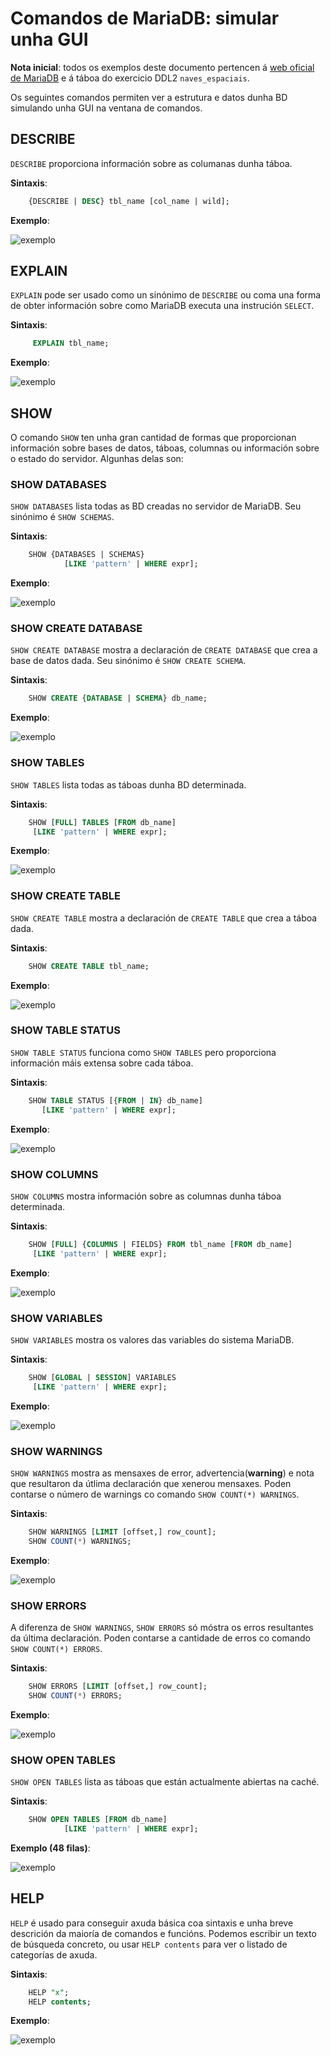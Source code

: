 # Comandos de MariaDB: simular unha GUI

**Nota inicial**: todos os exemplos deste documento pertencen á [web oficial de MariaDB](https://mariadb.com/kb/es/comandos-sql/) e á táboa do exercicio DDL2 `naves_espaciais`.

Os seguintes comandos permiten ver a estrutura e datos dunha BD simulando unha GUI na ventana de comandos.

## DESCRIBE
`DESCRIBE` proporciona información sobre as columanas dunha táboa. 

**Sintaxis**:

```SQL
	{DESCRIBE | DESC} tbl_name [col_name | wild];
```
**Exemplo**:

![exemplo](https://github.com/pmareque/MariaDB-T4-Metauso/blob/master/describe.PNG)

## EXPLAIN
`EXPLAIN` pode ser usado como un sinónimo de `DESCRIBE` ou coma una forma de obter información sobre como MariaDB executa una instrución `SELECT`.

**Sintaxis**:
```SQL
	 EXPLAIN tbl_name;
```
**Exemplo**:

![exemplo](https://github.com/pmareque/MariaDB-T4-Metauso/blob/master/explain.PNG)

## SHOW
O comando `SHOW` ten unha gran cantidad de formas que proporcionan información sobre bases de datos, táboas, columnas ou información sobre o estado do servidor. Algunhas delas son:

### SHOW DATABASES 
`SHOW DATABASES` lista todas as BD creadas no servidor de MariaDB. Seu sinónimo é `SHOW SCHEMAS`.

**Sintaxis**: 
```SQL
	SHOW {DATABASES | SCHEMAS}
    		[LIKE 'pattern' | WHERE expr];
```
**Exemplo**:

![exemplo](https://github.com/pmareque/MariaDB-T4-Metauso/blob/master/show-databases.PNG)

### SHOW CREATE DATABASE 
`SHOW CREATE DATABASE` mostra a declaración de `CREATE DATABASE` que crea a base de datos dada. Seu sinónimo é `SHOW CREATE SCHEMA`.

**Sintaxis**:
```SQL
	SHOW CREATE {DATABASE | SCHEMA} db_name;
```
**Exemplo**:

![exemplo](https://github.com/pmareque/MariaDB-T4-Metauso/blob/master/show-create-database.PNG)

### SHOW TABLES
`SHOW TABLES` lista todas as táboas dunha BD determinada.

**Sintaxis**: 
```SQL
	SHOW [FULL] TABLES [FROM db_name]
   	 [LIKE 'pattern' | WHERE expr];
```
**Exemplo**:

![exemplo](https://github.com/pmareque/MariaDB-T4-Metauso/blob/master/show-tables.PNG)

### SHOW CREATE TABLE
`SHOW CREATE TABLE` mostra a declaración de `CREATE TABLE` que crea a táboa dada.

**Sintaxis**:
```SQL
	SHOW CREATE TABLE tbl_name;
```
**Exemplo**:

![exemplo](https://github.com/pmareque/MariaDB-T4-Metauso/blob/master/show-create-table.PNG)

### SHOW TABLE STATUS
`SHOW TABLE STATUS` funciona como `SHOW TABLES` pero proporciona información máis extensa sobre cada táboa.

**Sintaxis**:
```SQL
	SHOW TABLE STATUS [{FROM | IN} db_name]
 	   [LIKE 'pattern' | WHERE expr];
```
**Exemplo**:

![exemplo](https://github.com/pmareque/MariaDB-T4-Metauso/blob/master/show-table-status.PNG)

### SHOW COLUMNS
`SHOW COLUMNS` mostra información sobre as columnas dunha táboa determinada. 

**Sintaxis**:
```SQL
	SHOW [FULL] {COLUMNS | FIELDS} FROM tbl_name [FROM db_name]
   	 [LIKE 'pattern' | WHERE expr];
```
**Exemplo**:

![exemplo](https://github.com/pmareque/MariaDB-T4-Metauso/blob/master/show-columns.PNG)

### SHOW VARIABLES
`SHOW VARIABLES` mostra os valores das variables do sistema MariaDB.

**Sintaxis**:
```SQL
	SHOW [GLOBAL | SESSION] VARIABLES
   	 [LIKE 'pattern' | WHERE expr];
```
**Exemplo**:

![exemplo](https://github.com/pmareque/MariaDB-T4-Metauso/blob/master/show-variables.PNG)

### SHOW WARNINGS
`SHOW WARNINGS` mostra as mensaxes de error, advertencia(**warning**) e nota que resultaron da útlima declaración que xenerou mensaxes. Poden contarse o número de warnings co comando `SHOW COUNT(*) WARNINGS`.

**Sintaxis**:
```SQL
	SHOW WARNINGS [LIMIT [offset,] row_count];
	SHOW COUNT(*) WARNINGS;
```
**Exemplo**:

![exemplo](https://github.com/pmareque/MariaDB-T4-Metauso/blob/master/show-warnings.PNG)

### SHOW ERRORS
A diferenza de `SHOW WARNINGS`, `SHOW ERRORS` só móstra os erros resultantes da última declaración. Poden contarse a cantidade de erros co comando `SHOW COUNT(*) ERRORS`.

**Sintaxis**:
```SQL
	SHOW ERRORS [LIMIT [offset,] row_count];
	SHOW COUNT(*) ERRORS;  
```
**Exemplo**:

![exemplo](https://github.com/pmareque/MariaDB-T4-Metauso/blob/master/show-errors.PNG)

### SHOW OPEN TABLES
`SHOW OPEN TABLES`  lista as táboas que están actualmente abiertas na caché.

**Sintaxis**:
```SQL
	SHOW OPEN TABLES [FROM db_name]
    	    [LIKE 'pattern' | WHERE expr];
```
**Exemplo (48 filas)**:

![exemplo](https://github.com/pmareque/MariaDB-T4-Metauso/blob/master/show-open-tables.PNG)

## HELP
`HELP` é usado para conseguir axuda básica coa sintaxis e unha breve descrición da maioría de comandos e funcións. Podemos escribir un texto de búsqueda concreto, ou usar `HELP contents` para ver o listado de categorías de axuda.

**Sintaxis**: 
```SQL
	HELP "x";
	HELP contents;
```

**Exemplo**:

![exemplo](https://github.com/pmareque/MariaDB-T4-Metauso/blob/master/help.PNG)
